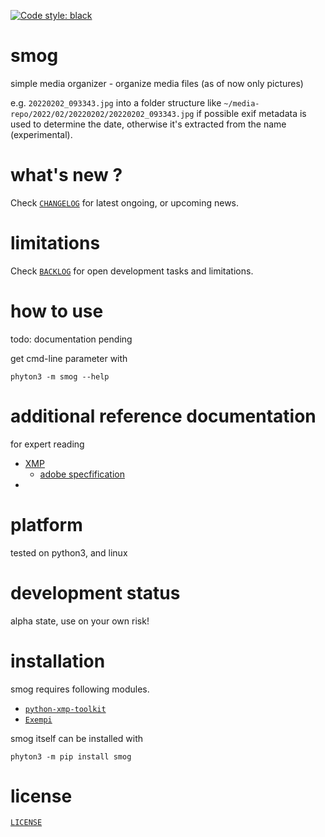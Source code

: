 [![Code style: black](https://img.shields.io/badge/code%20style-black-000000.svg)](https://github.com/psf/black)

# smog 

simple media organizer - organize media files (as of now only pictures)

e.g. `20220202_093343.jpg`
into a folder structure like 
`~/media-repo/2022/02/20220202/20220202_093343.jpg`
if possible exif metadata is used to determine the date,
otherwise it's extracted from the name (experimental).


# what's new ?

Check
[`CHANGELOG`](https://github.com/kr-g/smog/blob/main/CHANGELOG.md)
for latest ongoing, or upcoming news.


# limitations

Check 
[`BACKLOG`](https://github.com/kr-g/smog/blob/main/BACKLOG.md)
for open development tasks and limitations.


# how to use

todo: documentation pending

get cmd-line parameter with

    phyton3 -m smog --help


# additional reference documentation

for expert reading 

- [XMP](https://en.wikipedia.org/wiki/Extensible_Metadata_Platform)
  - [adobe specfification](https://github.com/adobe/xmp-docs) 
- 


# platform

tested on python3, and linux


# development status

alpha state, use on your own risk!


# installation

smog requires following modules. 

- [`python-xmp-toolkit`](https://github.com/python-xmp-toolkit/python-xmp-toolkit)  
- [`Exempi`](https://libopenraw.freedesktop.org/exempi/)


smog itself can be installed with

    phyton3 -m pip install smog
    


# license

[`LICENSE`](https://github.com/kr-g/smog/blob/main/LICENSE.md)

